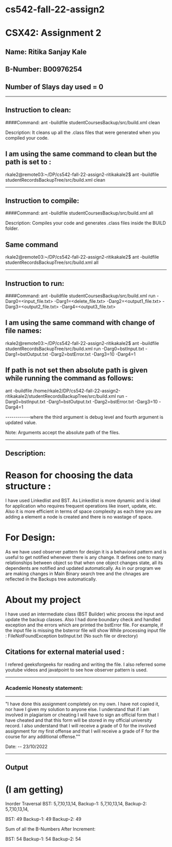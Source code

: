 # cs542-fall-22-assign2
# CSX42: Assignment 2
## Name: Ritika Sanjay Kale
## B-Number: B00976254

Number of Slays day used = 0
-----------------------------------------------------------------------
-----------------------------------------------------------------------

## Instruction to clean:

####Command: ant -buildfile studentCoursesBackup/src/build.xml clean

Description: It cleans up all the .class files that were generated when you
compiled your code.

## I am using the same command to clean but the path is set to :

rkale2@remote03:~/DP/cs542-fall-22-assign2-ritikakale2$ ant -buildfile studentRecordsBackupTree/src/build.xml clean

-----------------------------------------------------------------------
## Instruction to compile:

####Command: ant -buildfile studentCoursesBackup/src/build.xml all

Description: Compiles your code and generates .class files inside the BUILD folder.

## Same command

rkale2@remote03:~/DP/cs542-fall-22-assign2-ritikakale2$ ant -buildfile studentRecordsBackupTree/src/build.xml all

-----------------------------------------------------------------------
## Instruction to run:

####Command: ant -buildfile studentCoursesBackup/src/build.xml run -Darg0=<input_file.txt> -Darg1=<delete_file.txt> -Darg2=<output1_file.txt> -Darg3=<output2_file.txt> -Darg4=<output3_file.txt>

## I am using the same command with change of file names:

rkale2@remote03:~/DP/cs542-fall-22-assign2-ritikakale2$ ant -buildfile studentRecordsBackupTree/src/build.xml run -Darg0=bstInput.txt -Darg1=bstOutput.txt -Darg2=bstError.txt -Darg3=10 -Darg4=1

## If path is not set then absolute path is given while running the command as follows:

ant -buildfile /home/rkale2/DP/cs542-fall-22-assign2-ritikakale2/studentRecordsBackupTree/src/build.xml run -Darg0=bstInput.txt -Darg1=bstOutput.txt -Darg2=bstError.txt -Darg3=10 -Darg4=1

------------where the third argument is debug level and fourth argument is updated value.


Note: Arguments accept the absolute path of the files.

-----------------------------------------------------------------------
## Description:
# Reason for choosing the data structure :
I have used Linkedlist and BST. As Linkedlist is more dynamic and is ideal for application who requires frequent operations like insert, update, etc.
Also it is more efficient in terms of space complexity as each time you are adding a element a node is created and there is no wastage of space.

# For Design:
As we have used observer pattern for design it is a behavioral pattern and is useful to get notified whenever there is any change. It defines one to many relationships between object so that when one object changes state, all its dependents are notified and updated automatically. As in our program we are making changes in Main Binary search tree and the chnages are reflected in the Backups tree automatically.

# About my project
I have used an intermediate class (BST Builder) whic process the input and update the backup classes.
Also I had done boundary check and handled exception and the errors which are printed the bstError file. For example, if the input file is missing the bsterror file will show 
While processing input file : FileNotFoundException bstInput.txt (No such file or directory)

## Citations for external material used :
I refered geeksforgeeks for reading and writing the file. I also referred some youtube videos and javatpoint to see how observer pattern is used.

-----------------------------------------------------------------------
### Academic Honesty statement:
-----------------------------------------------------------------------

"I have done this assignment completely on my own. I have not copied
it, nor have I given my solution to anyone else. I understand that if
I am involved in plagiarism or cheating I will have to sign an
official form that I have cheated and that this form will be stored in
my official university record. I also understand that I will receive a
grade of 0 for the involved assignment for my first offense and that I
will receive a grade of F for the course for any additional
offense.""

Date: -- 23/10/2022


--------------------------------------------------------------------------
## Output 
# (I am getting)

Inorder Traversal
BST: 5,7,10,13,14,
Backup-1: 5,7,10,13,14,
Backup-2: 5,7,10,13,14,


BST: 49
Backup-1: 49
Backup-2: 49

Sum of all the B-Numbers After Increment: 

BST: 54
Backup-1: 54
Backup-2: 54

